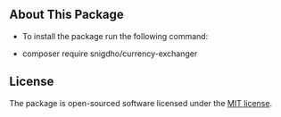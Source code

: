 
## About This Package

- To install the package run the following command:

- composer require snigdho/currency-exchanger


## License

The package is open-sourced software licensed under the [MIT license](https://opensource.org/licenses/MIT).
